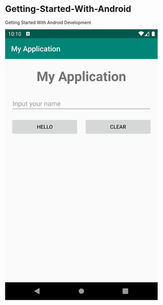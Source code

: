 # Getting-Started-With-Android
Getting Started With Android Development

<img src="Getting-Started-With-Android.png" alt="Getting-Started-With-Android" width="500"/>
